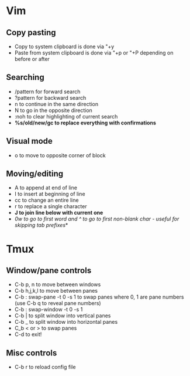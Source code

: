 # Vim

## Copy pasting
* Copy to system clipboard is done via "+y
* Paste from system clipboard is done via "+p or "+P depending on before or after

## Searching
* /pattern for forward search
* ?pattern for backward search
* n to continue in the same direction
* N to go in the opposite direction
* :noh to clear highlighting of current search
* **%s/old/new/gc to replace everything with confirmations**

## Visual mode
* o to move to opposite corner of block

## Moving/editing
* A to append at end of line
* I to insert at beginning of line
* cc to change an entire line
* r to replace a single character
* **J to join line below with current one**
* *0w to go to first word and ^ to go to first non-blank char - useful for skipping tab prefixes**

# Tmux
## Window/pane controls
* C-b p, n to move between windows
* C-b h,j,k,l to move between panes
* C-b : swap-pane -t 0 -s 1 to swap panes where 0, 1 are pane numbers (use C-b q to reveal pane numbers)
* C-b : swap-window -t 0 -s 1
* C-b | to split window into vertical panes
* C-b _ to split window into horizontal panes
* C_b < or > to swap panes
* C-d to exit!

## Misc controls
* C-b r to reload config file
